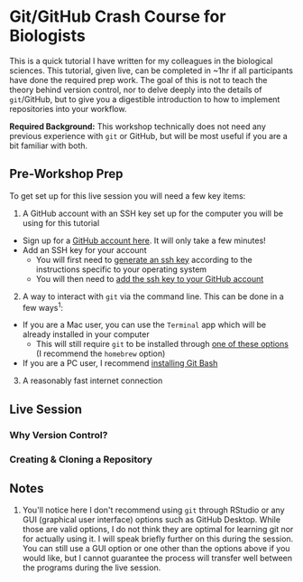 # Git/GitHub Crash Course for Biologists

This is a quick tutorial I have written for my colleagues in the biological sciences. This tutorial, given live, can be completed in ~1hr if all participants have done the required prep work. The goal of this is not to teach the theory behind version control, nor to delve deeply into the details of `git`/GitHub, but to give you a digestible introduction to how to implement repositories into your workflow. 

**Required Background:** This workshop technically does not need any previous experience with `git` or GitHub, but will be most useful if you are a bit familiar with both. 

## Pre-Workshop Prep 

To get set up for this live session you will need a few key items: 

1. A GitHub account with an SSH key set up for the computer you will be using for this tutorial 

* Sign up for a [GitHub account here](https://github.com/join). It will only take a few minutes!
* Add an SSH key for your account
  * You will first need to [generate an ssh key](https://docs.github.com/en/authentication/connecting-to-github-with-ssh/generating-a-new-ssh-key-and-adding-it-to-the-ssh-agent) according to the instructions specific to your operating system 
  * You will then need to [add the ssh key to your GitHub account](https://docs.github.com/en/authentication/connecting-to-github-with-ssh/adding-a-new-ssh-key-to-your-github-account)
  
2. A way to interact with `git` via the command line. This can be done in a few ways<sup>1</sup>:

* If you are a Mac user, you can use the `Terminal` app which will be already installed in your computer
  * This will still require `git` to be installed through [one of these options](https://git-scm.com/download/mac) (I recommend the `homebrew` option)
* If you are a PC user, I recommend [installing Git Bash](https://git-scm.com/)

3. A reasonably fast internet connection 

## Live Session

### Why Version Control? 



### Creating & Cloning a Repository





## Notes

1. You'll notice here I don't recommend using `git` through RStudio or any GUI (graphical user interface) options such as GitHub Desktop. While those are valid options, I do not think they are optimal for learning git nor for actually using it. I will speak briefly further on this during the session. You can still use a GUI option or one other than the options above if you would like, but I cannot guarantee the process will transfer well between the programs during the live session. 
